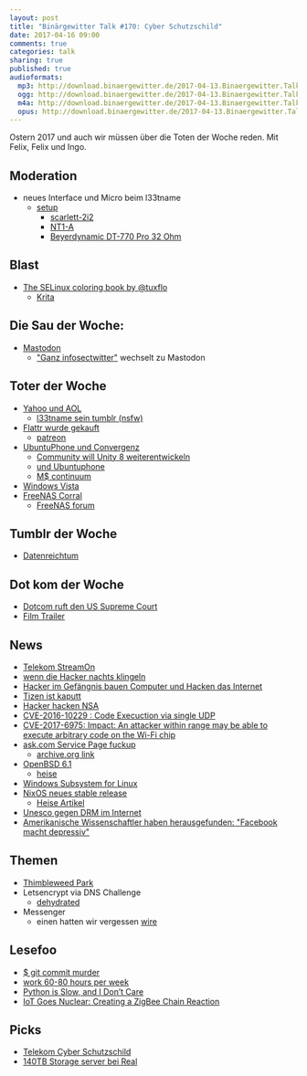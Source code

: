 ```yaml
---
layout: post
title: "Binärgewitter Talk #170: Cyber Schutzschild"
date: 2017-04-16 09:00
comments: true
categories: talk
sharing: true
published: true
audioformats:
  mp3: http://download.binaergewitter.de/2017-04-13.Binaergewitter.Talk.170.mp3
  ogg: http://download.binaergewitter.de/2017-04-13.Binaergewitter.Talk.170.ogg
  m4a: http://download.binaergewitter.de/2017-04-13.Binaergewitter.Talk.170.mp3
  opus: http://download.binaergewitter.de/2017-04-13.Binaergewitter.Talk.170.mp3
---
```

Ostern 2017 und auch wir müssen über die Toten der Woche reden. Mit Felix, Felix und Ingo.

## Moderation
- neues Interface und Micro beim l33tname
  * [setup]( https://twitter.com/l33tname/status/851840593160523777 )
    - [scarlett-2i2]( https://us.focusrite.com/usb-audio-interfaces/scarlett-2i2 )
    - [NT1-A]( http://www.rode.com/microphones/nt1-a )
    - [Beyerdynamic DT-770 Pro 32 Ohm]( https://www.thomann.de/gb/beyerdynamic_dt_770_pro_32_ohm.htm )

## Blast

- [The SELinux coloring book by @tuxflo]( https://twitter.com/tuxflo/status/849597841945317377 )
  * [Krita]( http://krita.org )

## Die Sau der Woche:

- [Mastodon](https://github.com/tootsuite/mastodon )
    - ["Ganz infosectwitter"](https://mastodon.social/@fj/1488498 ) wechselt zu Mastodon

## Toter der Woche

- [Yahoo und AOL]( https://www.mobilegeeks.de/news/zwei-grosse-namen-verschwinden-aus-yahoo-und-aol-wird-oath/ )
  - [l33tname sein tumblr (nsfw)]( http://l33tscript.tumblr.com/ )
- [Flattr wurde gekauft]( https://blog.flattr.net/2017/04/adblock-plus-flattr-join-forces/ )
    * [patreon]( https://www.patreon.com/ )
- [UbuntuPhone und Convergenz]( https://insights.ubuntu.com/2017/04/05/growing-ubuntu-for-cloud-and-iot-rather-than-phone-and-convergence/ )
    * [Community will Unity 8 weiterentwickeln]( http://www.pro-linux.de/news/1/24642/erste-forks-von-unity-8.html )
    * [und Ubuntuphone]( http://www.pro-linux.de/news/1/23732/ubports-bringt-gro%C3%9Fes-update-f%C3%BCr-die-inoffiziellen-ubuntu-phones.html )
    * [M$ continuum]( http://www.theverge.com/2016/12/8/13881930/microsoft-turn-a-phone-into-a-pc-arm-continuum )
- [Windows Vista]( https://support.microsoft.com/en-us/help/22882/windows-vista-end-of-support )
- [FreeNAS Corral]( https://www.servethehome.com/freenas-corral-canned-development-essentially-halted-now/ )
    * [FreeNAS forum]( https://forums.freenas.org/index.php?threads/important-announcement-regarding-freenas-corral.53502/ )

## Tumblr der Woche

- [Datenreichtum]( https://datenreichtum.tumblr.com/ )

## Dot kom der Woche

- [Dotcom ruft den US Supreme Court]( 
https://www.heise.de/newsticker/meldung/Kim-Dotcom-wendet-sich-wegen-seines-beschlagnahmten-Vermoegens-an-den-US-Supreme-Court-3681217.html )
- [Film Trailer]( https://www.youtube.com/watch?v=0f4bHwlfiYU )


## News
- [Telekom StreamOn]( https://netzpolitik.org/2017/wieso-streamon-der-deutschen-telekom-gegen-die-netzneutralitaet-verstoesst-und-was-wir-dagegen-tun-koennen/ )
- [wenn die Hacker nachts klingeln](https://www.heise.de/newsticker/meldung/Hackerangriff-laesst-nachts-Alarmsirenen-losgehen-3678999.html )
- [Hacker im Gefängnis bauen Computer und Hacken das Internet]( https://www.darknet.org.uk/2017/04/prisoners-hack-prison-from-inside-prison/ )
- [Tizen ist kaputt]( https://www.heise.de/newsticker/meldung/Betriebssystem-Tizen-fuer-Samsung-Geraete-von-Sicherheitsluecken-durchsiebt-3674713.html )
- [Hacker hacken NSA]( https://www.heise.de/newsticker/meldung/Hacker-Gruppe-Shadow-Brokers-veroeffentlicht-NSA-Tools-3678947.html )
- [CVE-2016-10229 : Code Execuction via single UDP]( https://news.ycombinator.com/item?id=14105718 )
- [CVE-2017-6975: Impact: An attacker within range may be able to execute arbitrary code on the Wi-Fi chip]( https://support.apple.com/en-us/HT207688 )
- [ask.com Service Page fuckup]( https://tech.slashdot.org/story/17/04/09/0515243/server-snafu-exposes-askcom-user-search-queries-via-internal-status-page )
  - [archive.org link]( http://archive.is/VcH0b )
- [OpenBSD 6.1]( https://www.openbsd.org/61.html )
  * [heise]( https://www.heise.de/ix/meldung/OpenBSD-6-1-Unterstuetzung-fuer-ARM64-Aus-fuer-32-Bit-SPARC-3683165.html )
- [Windows Subsystem for Linux]( https://blogs.msdn.microsoft.com/commandline/2017/04/11/windows-10-creators-update-whats-new-in-bashwsl-windows-console/ )
- [NixOS neues stable release](http://www.linux-magazin.de/content/view/full/110445 )
  - [Heise Artikel]( https://www.heise.de/ix/meldung/Mit-alternativer-Paketverwaltung-Linux-Distribution-NixOS-17-03-erschienen-3672948.html )
- [Unesco gegen DRM im Internet](http://derstandard.at/2000055627789/Unesco-protestiert-gegen-DRM-Standard-im-Netz )
- [Amerikanische Wissenschaftler haben herausgefunden: "Facebook macht depressiv"]( https://www.theregister.co.uk/2017/04/12/facebook_makes_you_sad/ )

## Themen
- [Thimbleweed Park]( http://store.steampowered.com/app/569860/ )
- Letsencrypt via DNS Challenge
    * [dehydrated]( https://github.com/lukas2511/dehydrated )
- Messenger
    - einen hatten wir vergessen [wire]( http://www.pro-linux.de/news/1/24650/instant-messenger-wire-legt-server-quellen-offen.html )

## Lesefoo
- [$ git commit murder]( https://www.michaelwarrenlucas.com/index.php/crime/#gcm )
- [work 60-80 hours per week]( http://brianknapp.me/programmer-60-80-hour-weeks/ )
- [Python is Slow, and I Don’t Care]( https://hackernoon.com/yes-python-is-slow-and-i-dont-care-13763980b5a1 )
- [IoT  Goes  Nuclear:  Creating  a  ZigBee  Chain  Reaction]( https://eprint.iacr.org/2016/1047 )

## Picks
- [Telekom Cyber Schutzschild]( 
https://cloud.telekom.de/fileadmin/CMS/Shop/Software/Mobile_Protect_Pro/160312b_Nordisch_TelekomMagentaSecurity_German_LOGO_DE_small.mp4 )
- [140TB Storage server bei Real]( https://www.real.de/product/304816762/ )

